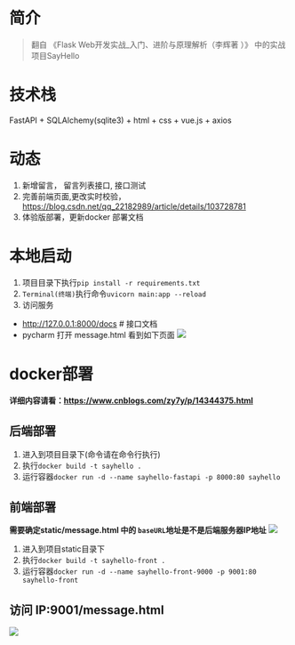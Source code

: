 # 简介
> 翻自 《Flask Web开发实战_入门、进阶与原理解析（李辉著 ）》 中的实战项目SayHello
# 技术栈
FastAPI + SQLAlchemy(sqlite3) + html + css + vue.js + axios
# 动态
1. 新增留言， 留言列表接口, 接口测试
2. 完善前端页面,更改实时校验，https://blog.csdn.net/qq_22182989/article/details/103728781
3. 体验版部署，更新docker 部署文档


# 本地启动
1. 项目目录下执行`pip install -r requirements.txt`
2. `Terminal(终端)`执行命令`uvicorn main:app --reload`
3. 访问服务
- http://127.0.0.1:8000/docs    # 接口文档
- pycharm 打开 message.html 看到如下页面
![](https://gitee.com/zy7y/blog_images/raw/master/img/20210129000913.png)


# docker部署
**详细内容请看：https://www.cnblogs.com/zy7y/p/14344375.html**

## 后端部署
1. 进入到项目目录下(命令请在命令行执行)
2. 执行`docker build -t sayhello .`
3. 运行容器`docker run -d --name sayhello-fastapi -p 8000:80 sayhello`

## 前端部署
**需要确定static/message.html 中的 `baseURL`地址是不是后端服务器IP地址**
![](https://gitee.com/zy7y/blog_images/raw/master/img/20210129124621.png)
1. 进入到项目static目录下
2. 执行`docker build -t sayhello-front .`
3. 运行容器`docker run -d --name sayhello-front-9000 -p 9001:80 sayhello-front`

## 访问 IP:9001/message.html
![](https://gitee.com/zy7y/blog_images/raw/master/img/20210129124425.png)
